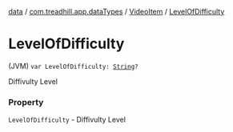 [data](../../index.md) / [com.treadhill.app.dataTypes](../index.md) / [VideoItem](index.md) / [LevelOfDifficulty](./-level-of-difficulty.md)

# LevelOfDifficulty

(JVM) `var LevelOfDifficulty: `[`String`](https://kotlinlang.org/api/latest/jvm/stdlib/kotlin/-string/index.html)`?`

Diffivulty Level

### Property

`LevelOfDifficulty` - Diffivulty Level